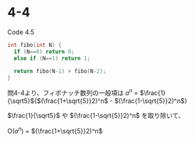 # 4-4

Code 4.5

```c
int fibo(int N) {
  if (N==0) return 0;
  else if (N==1) return 1;
  
  return fibo(N-1) + fibo(N-2);
}
```

問4-4より、フィボナッチ数列の一般項は
$a^n$ = $\frac{1}{\sqrt5}${$(\frac{1+\sqrt{5}}2)^n$ - $(\frac{1-\sqrt{5}}2)^n$}

$\frac{1}{\sqrt5}$ や $(\frac{1-\sqrt{5}}2)^n$ を取り除いて、

O($a^n$) = $(\frac{1+\sqrt{5}}2)^n$